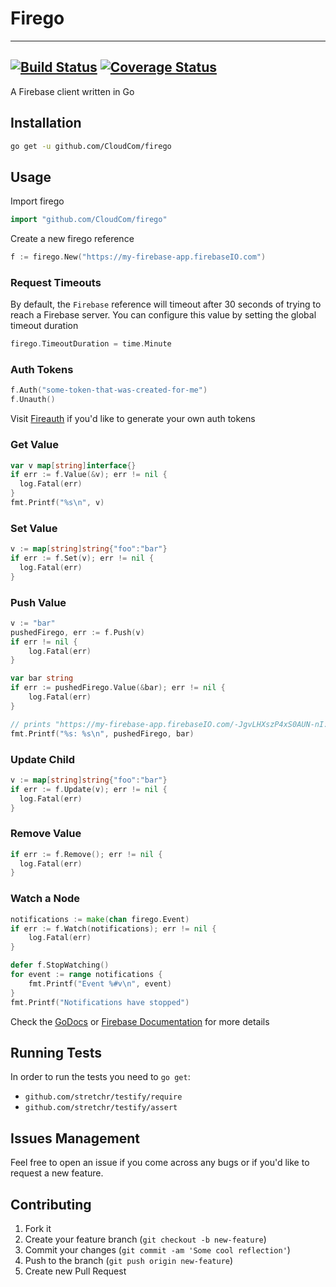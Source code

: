 # Firego
---
[![Build Status](https://travis-ci.org/CloudCom/firego.svg?branch=master)](https://travis-ci.org/CloudCom/firego) [![Coverage Status](https://coveralls.io/repos/CloudCom/firego/badge.svg)](https://coveralls.io/r/CloudCom/firego)
---

A Firebase client written in Go

## Installation

```bash
go get -u github.com/CloudCom/firego
```

## Usage

Import firego

```go
import "github.com/CloudCom/firego"
```

Create a new firego reference

```go
f := firego.New("https://my-firebase-app.firebaseIO.com")
```

### Request Timeouts

By default, the `Firebase` reference will timeout after 30 seconds of trying
to reach a Firebase server. You can configure this value by setting the global
timeout duration

```go
firego.TimeoutDuration = time.Minute
```

### Auth Tokens

```go
f.Auth("some-token-that-was-created-for-me")
f.Unauth()
```

Visit [Fireauth](https://github.com/CloudCom/fireauth) if you'd like to generate your own auth tokens

### Get Value

```go
var v map[string]interface{}
if err := f.Value(&v); err != nil {
  log.Fatal(err)
}
fmt.Printf("%s\n", v)
```

### Set Value

```go
v := map[string]string{"foo":"bar"}
if err := f.Set(v); err != nil {
  log.Fatal(err)
}
```

### Push Value

```go
v := "bar"
pushedFirego, err := f.Push(v)
if err != nil {
	log.Fatal(err)
}

var bar string
if err := pushedFirego.Value(&bar); err != nil {
	log.Fatal(err)
}

// prints "https://my-firebase-app.firebaseIO.com/-JgvLHXszP4xS0AUN-nI: bar"
fmt.Printf("%s: %s\n", pushedFirego, bar)
```

### Update Child

```go
v := map[string]string{"foo":"bar"}
if err := f.Update(v); err != nil {
  log.Fatal(err)
}
```

### Remove Value

```go
if err := f.Remove(); err != nil {
  log.Fatal(err)
}
```

### Watch a Node

```go
notifications := make(chan firego.Event)
if err := f.Watch(notifications); err != nil {
	log.Fatal(err)
}

defer f.StopWatching()
for event := range notifications {
	fmt.Printf("Event %#v\n", event)
}
fmt.Printf("Notifications have stopped")
```

Check the [GoDocs](http://godoc.org/github.com/CloudCom/firego) or
[Firebase Documentation](https://www.firebase.com/docs/rest/) for more details

## Running Tests

In order to run the tests you need to `go get`:

* `github.com/stretchr/testify/require`
* `github.com/stretchr/testify/assert`

## Issues Management

Feel free to open an issue if you come across any bugs or
if you'd like to request a new feature.

## Contributing

1. Fork it
2. Create your feature branch (`git checkout -b new-feature`)
3. Commit your changes (`git commit -am 'Some cool reflection'`)
4. Push to the branch (`git push origin new-feature`)
5. Create new Pull Request
